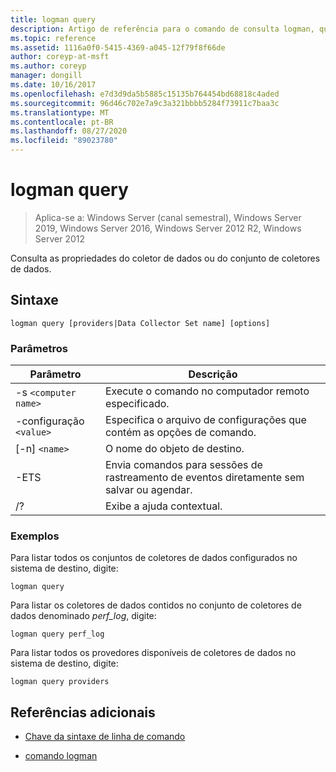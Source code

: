 ```yaml
---
title: logman query
description: Artigo de referência para o comando de consulta logman, que consulta o coletor de dados ou as propriedades do conjunto de coletores de dados.
ms.topic: reference
ms.assetid: 1116a0f0-5415-4369-a045-12f79f8f66de
author: coreyp-at-msft
ms.author: coreyp
manager: dongill
ms.date: 10/16/2017
ms.openlocfilehash: e7d3d9da5b5885c15135b764454bd68818c4aded
ms.sourcegitcommit: 96d46c702e7a9c3a321bbbb5284f73911c7baa3c
ms.translationtype: MT
ms.contentlocale: pt-BR
ms.lasthandoff: 08/27/2020
ms.locfileid: "89023780"
---
```

# <a name="logman-query"></a>logman query

> Aplica-se a: Windows Server (canal semestral), Windows Server 2019, Windows Server 2016, Windows Server 2012 R2, Windows Server 2012

Consulta as propriedades do coletor de dados ou do conjunto de coletores de dados.

## <a name="syntax"></a>Sintaxe

```
logman query [providers|Data Collector Set name] [options]
```

### <a name="parameters"></a>Parâmetros

| Parâmetro | Descrição |
| --------- | ----------- |
| -s `<computer name>` | Execute o comando no computador remoto especificado. |
| -configuração `<value>` | Especifica o arquivo de configurações que contém as opções de comando. |
| [-n] `<name>` | O nome do objeto de destino. |
| -ETS | Envia comandos para sessões de rastreamento de eventos diretamente sem salvar ou agendar. |
| /? | Exibe a ajuda contextual. |

### <a name="examples"></a>Exemplos

Para listar todos os conjuntos de coletores de dados configurados no sistema de destino, digite:

```
logman query
```

Para listar os coletores de dados contidos no conjunto de coletores de dados denominado *perf_log*, digite:

```
logman query perf_log
```

Para listar todos os provedores disponíveis de coletores de dados no sistema de destino, digite:

```
logman query providers
```

## <a name="additional-references"></a>Referências adicionais

- [Chave da sintaxe de linha de comando](command-line-syntax-key.md)

- [comando logman](logman.md)
